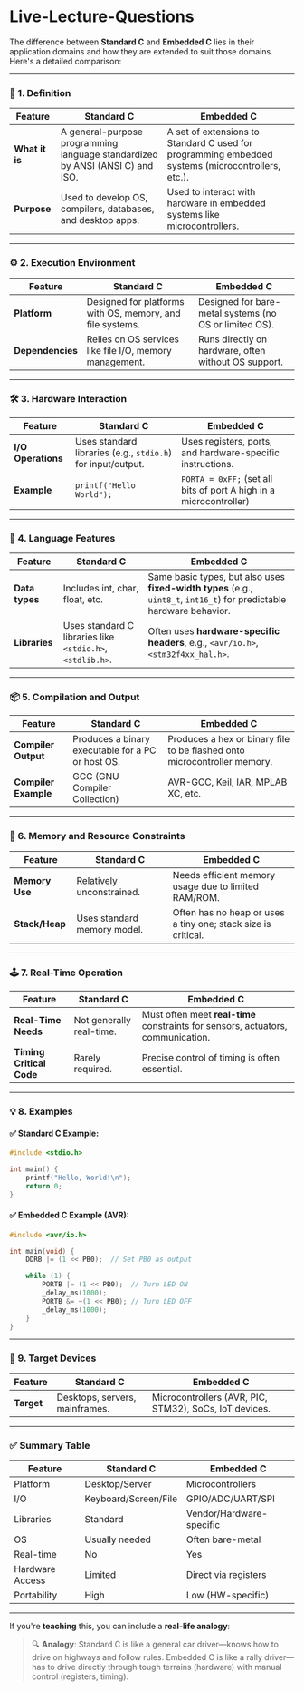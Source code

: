 # Live-Lecture-Questions

The difference between **Standard C** and **Embedded C** lies in their application domains and how they are extended to suit those domains. Here's a detailed comparison:

---

### 🧾 1. **Definition**

| Feature        | Standard C                                                                    | Embedded C                                                                                        |
| -------------- | ----------------------------------------------------------------------------- | ------------------------------------------------------------------------------------------------- |
| **What it is** | A general-purpose programming language standardized by ANSI (ANSI C) and ISO. | A set of extensions to Standard C used for programming embedded systems (microcontrollers, etc.). |
| **Purpose**    | Used to develop OS, compilers, databases, and desktop apps.                   | Used to interact with hardware in embedded systems like microcontrollers.                         |

---

### ⚙️ 2. **Execution Environment**

| Feature          | Standard C                                                | Embedded C                                             |
| ---------------- | --------------------------------------------------------- | ------------------------------------------------------ |
| **Platform**     | Designed for platforms with OS, memory, and file systems. | Designed for bare-metal systems (no OS or limited OS). |
| **Dependencies** | Relies on OS services like file I/O, memory management.   | Runs directly on hardware, often without OS support.   |

---

### 🛠️ 3. **Hardware Interaction**

| Feature            | Standard C                                                  | Embedded C                                                         |
| ------------------ | ----------------------------------------------------------- | ------------------------------------------------------------------ |
| **I/O Operations** | Uses standard libraries (e.g., `stdio.h`) for input/output. | Uses registers, ports, and hardware-specific instructions.         |
| **Example**        | `printf("Hello World");`                                    | `PORTA = 0xFF;` (set all bits of port A high in a microcontroller) |

---

### 🔧 4. **Language Features**

| Feature        | Standard C                                                | Embedded C                                                                                                            |
| -------------- | --------------------------------------------------------- | --------------------------------------------------------------------------------------------------------------------- |
| **Data types** | Includes int, char, float, etc.                           | Same basic types, but also uses **fixed-width types** (e.g., `uint8_t`, `int16_t`) for predictable hardware behavior. |
| **Libraries**  | Uses standard C libraries like `<stdio.h>`, `<stdlib.h>`. | Often uses **hardware-specific headers**, e.g., `<avr/io.h>`, `<stm32f4xx_hal.h>`.                                    |

---

### 📦 5. **Compilation and Output**

| Feature              | Standard C                                        | Embedded C                                                               |
| -------------------- | ------------------------------------------------- | ------------------------------------------------------------------------ |
| **Compiler Output**  | Produces a binary executable for a PC or host OS. | Produces a hex or binary file to be flashed onto microcontroller memory. |
| **Compiler Example** | GCC (GNU Compiler Collection)                     | AVR-GCC, Keil, IAR, MPLAB XC, etc.                                       |

---

### 🔋 6. **Memory and Resource Constraints**

| Feature        | Standard C                  | Embedded C                                                    |
| -------------- | --------------------------- | ------------------------------------------------------------- |
| **Memory Use** | Relatively unconstrained.   | Needs efficient memory usage due to limited RAM/ROM.          |
| **Stack/Heap** | Uses standard memory model. | Often has no heap or uses a tiny one; stack size is critical. |

---

### 🕹️ 7. **Real-Time Operation**

| Feature                  | Standard C               | Embedded C                                                                       |
| ------------------------ | ------------------------ | -------------------------------------------------------------------------------- |
| **Real-Time Needs**      | Not generally real-time. | Must often meet **real-time** constraints for sensors, actuators, communication. |
| **Timing Critical Code** | Rarely required.         | Precise control of timing is often essential.                                    |

---

### 💡 8. **Examples**

#### ✅ Standard C Example:

```c
#include <stdio.h>

int main() {
    printf("Hello, World!\n");
    return 0;
}
```

#### ✅ Embedded C Example (AVR):

```c
#include <avr/io.h>

int main(void) {
    DDRB |= (1 << PB0);  // Set PB0 as output

    while (1) {
        PORTB |= (1 << PB0);  // Turn LED ON
        _delay_ms(1000);
        PORTB &= ~(1 << PB0); // Turn LED OFF
        _delay_ms(1000);
    }
}
```

---

### 🧠 9. **Target Devices**

| Feature    | Standard C                     | Embedded C                                             |
| ---------- | ------------------------------ | ------------------------------------------------------ |
| **Target** | Desktops, servers, mainframes. | Microcontrollers (AVR, PIC, STM32), SoCs, IoT devices. |

---

### ✅ Summary Table

| Feature         | Standard C           | Embedded C               |
| --------------- | -------------------- | ------------------------ |
| Platform        | Desktop/Server       | Microcontrollers         |
| I/O             | Keyboard/Screen/File | GPIO/ADC/UART/SPI        |
| Libraries       | Standard             | Vendor/Hardware-specific |
| OS              | Usually needed       | Often bare-metal         |
| Real-time       | No                   | Yes                      |
| Hardware Access | Limited              | Direct via registers     |
| Portability     | High                 | Low (HW-specific)        |

---

If you're **teaching** this, you can include a **real-life analogy**:

> 🔍 **Analogy**: Standard C is like a general car driver—knows how to drive on highways and follow rules. Embedded C is like a rally driver—has to drive directly through tough terrains (hardware) with manual control (registers, timing).

